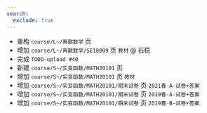 ```yaml
---
search:
  exclude: true
---
```


- 重构 `course/L~/离散数学` 页
- 增加 `course/L~/离散数学/SE10009` 页 `教材` @ 石稳
- 完成 `TODO-upload #40`
- 新建 `course/S~/实变函数/MATH20101` 页
- 增加 `course/S~/实变函数/MATH20101` 页 `教材`
- 增加 `course/S~/实变函数/MATH20101/期末试卷` 页 `2021春-A-试卷+答案`
- 增加 `course/S~/实变函数/MATH20101/期末试卷` 页 `2019春-A-试卷+答案`
- 增加 `course/S~/实变函数/MATH20101/期末试卷` 页 `2019春-B-试卷+答案`